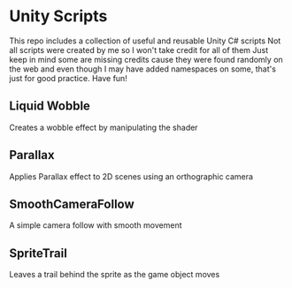 # Unity Scripts
This repo includes a collection of useful and reusable Unity C# scripts
Not all scripts were created by me so I won't take credit for all of them
Just keep in mind some are missing credits cause they were found randomly on the web and even though I may have added namespaces on some, that's just for good practice. Have fun!
## Liquid Wobble
Creates a wobble effect by manipulating the shader

## Parallax
Applies Parallax effect to 2D scenes using an orthographic camera

## SmoothCameraFollow
A simple camera follow with smooth movement

## SpriteTrail
Leaves a trail behind the sprite as the game object moves
